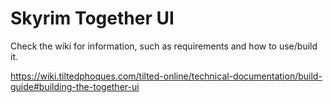# Skyrim Together UI

Check the wiki for information, such as requirements and how to use/build it.

https://wiki.tiltedphoques.com/tilted-online/technical-documentation/build-guide#building-the-together-ui